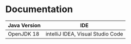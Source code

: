 # Documentation

| Java Version | IDE |
|--------------|-----|
| OpenJDK 18   | intelliJ IDEA, Visual Studio Code |
